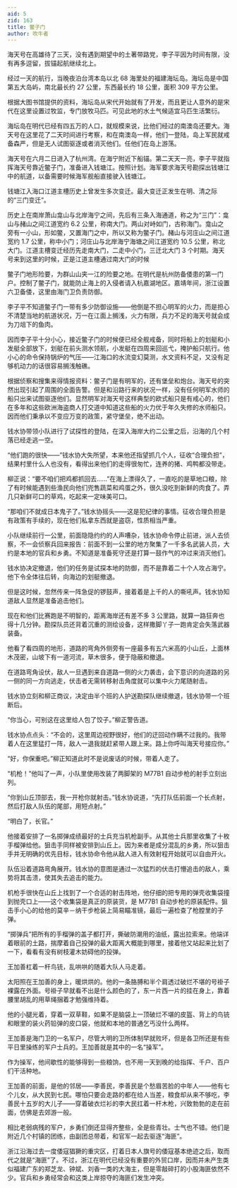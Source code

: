 ```yaml
---
aid: 5
zid: 163
title: 鳖子门
author: 吹牛者
---
```


海天号在高雄待了三天，没有遇到期望中的土著带路党，李子平因为时间有限，没有再多逗留，拔锚起航继续北上。

经过一天的航行，当晚夜泊台湾本岛以北 68 海里处的福建海坛岛。海坛岛是中国第五大岛屿，南北最长约 27 公里，东西最长约 18 公里，面积 309 平方公里。

根据大图书馆提供的资料，海坛岛从宋代开始就有了开发，而且更让人意外的是宋代在这里设置过牧监，专门放牧马匹。可见此地的水土气候适宜马匹生活繁衍。

海坛岛在明代已经有四五万的人口，就规模来说，比他们经过的南澳岛还要大。海天号在这里花了二天时间进行考察，和在南澳岛一样，他们一登陆，岛上军民就戒备森严，但是无人试图驱逐或者消灭他们。任他们在岛上游荡。

海天号在六月二日进入了杭州湾。在海宁附近下船锚。第二天天一亮，李子平就指挥海天号靠近鳖子门，准备进入钱塘江。按照计划。海军要求海天号勘探出钱塘江中的航道，以备需要时候海军舰船直接驶入钱塘江。

钱塘江入海口江道主槽历史上曾发生多次变迁。最大变迁正发生在明、清之际的“三门变迁”。

历史上在南岸萧山龛山与北岸海宁之间，先后有三条入海通道，称之为“三门”：龛山与赭山之间江道宽约 6.2 公里，称南大门。两山对峙如门，古称海门。龛山之旁有一小山，形如鳖，又置海门之中，所以又称为鳖子门。赭山与河庄山之间江道宽约 1.7 公里，称中小门；河庄山与北岸海宁海塘之间江道宽约 10.5 公里，称北大门。江道主槽变迁经历先走南大门，二走中小门，三迁北大门 3 个时期。海天号来到这里的时候，正是江道主槽通过南大门的时候

鳖子门地形险要，为群山山夹一江的险要之地。在明代是杭州防备倭患的第一门户。控制了鳖子门，就能防止海上的入侵者请入杭嘉湖地区。嘉靖年间，浙江设置六卫备倭，这里由海门卫负责防御。

李子平不知道鳖子门一带有多少防御设施——他倒是不担心明军的火力，而是担心不清楚当地的航道状况，万一在江面上搁浅，火力有限，兵力不足的海天号就会成为刀俎下的鱼肉。

因而李子平十分小心，接近鳖子门的时候便已经全舰戒备，同时将船上的划艇和小发艇全部放下，划艇在前头测水领航，小发艇在四周来回巡弋，掩护船只航行。他小心的命令保持锅炉的气压——江海口的水流变幻莫测，水文资料不足，又没有足够机动力的话很容易搁浅触礁。

根据侦察和搜集来得情报资料：鳖子门是有明军的，还有堡垒和炮台。海天号的突然出现引起了周围的全面告警。但是和沿路行来的状况一样，没有任何明军水师的船只出来试图驱逐他们。显然明军对海天号这样典型的欧式船只是有戒心的，他们在多年和这些欧洲海盗商人打交道中知道这些船的火力优于年久失修的水师船只。因而他们秉承以不变应万变的政策，紧守堡垒，绝不出动。

钱水协带领小队进行了试探性的登陆，在深入海岸大约二公里之后，沿海的几个村落已经走逃一空。

“他们跑的很快——”钱水协大失所望，本来他还指望抓几个人，征收“合理负担”，结果村里什么人也没有，看得出来他们的走得很匆忙，连养的猪、鸡鸭都没带走。

柳正说：“要不咱们把鸡都抓回去……”在海上漂得久了，一直吃的是草地口粮，除了有时候能遇到些渔民向他们兜售蔬菜和鸡蛋之外，很久没吃到新鲜的肉食了。弄几只新鲜可口的草鸡，吃起来一定味美可口。

“那咱们不就成日本鬼子了。”钱水协摇头——这是犯纪律的事情。征收合理负担是有政策有手续的，现在他们私拿东西就是盗窃，性质相当严重。

小队继续前行一公里，前面隐隐约约的人声嘈杂，钱水协命令停止前进，派人去侦察，不一会侦察兵回来报告：前面不到一公里的地方聚集了一千多名武装人员，大约是本地的官兵和乡勇。不知道是准备死守还是打算一鼓作气的冲过来消灭他们。

钱水协决定撤退，他们的任务是试探本地的防御，而不是靠着二十个人攻占海宁。他下令全体往后转，向海边的划艇撤退。

但是这时候，忽然传来一阵急促的锣鼓声，接着着是上千的人的嘶吼声。钱水协知道敌人显然是准备追击他们。

现在和他们比赛跑是不明智的，距离海岸还有差不多 3 公里路，就算一路狂奔也得十几分钟。勘探队员还背着沉重的测绘设备，这样撒脚丫子一跑肯定会失落武器装备。

他看了看四周的地形，道路的弯角外侧旁有一座最多有五六米高的小山丘，上面林木茂密，山坡下有一道河流，草木很多，便于隐蔽和撤退。

在道路弯角设伏，敌人一旦遇到来自道路一侧的火力袭击，会下意识的向道路的另一侧的同一方向逃走，伏击者无需转移射击角度就可以集中火力尾随射击。

钱水协立刻和柳正商议，决定由半个班的人护送勘探队继续撤退，钱水协带一个班断后。

“你当心，可别这在这里给人包了饺子。”柳正警告道。

钱水协点点头：“不会的，这里周边视野很好，他们的迂回动作瞒不过我的。我带着人在这里猛打一阵，敌人一退我就赶紧带人跟上来。路上你呼叫海天号接应你。”

“好，你保重吧。”柳正知道此时不是说废话的时候，带着人走了。

“机枪！”他叫了一声，小队里使用改装了两脚架的 M77B1 自动步枪的射手立刻出列。

“你到山丘顶部去，我一开枪你就射击。”钱水协说道，“先打队伍前面一个长点射，然后打敌人队伍的尾部，用短点射。”

“明白了，长官。”

他接着安排了一名掷弹成绩最好的士兵充当机枪副手。从其他士兵那里收集了十枚手榴弹给他。狙击手同样被安排到山丘上。因为来者是成分混乱的乡勇，所以狙击手并无明确的优先目标，钱水协命令他从敌人进入有效射程开始就可以自由开火。

队伍沿着道路弯角展开。钱水协的意图是通过一次猛烈的伏击打懵追击的敌人，乘势将其击溃，使其失去追击的能力。

机枪手很快在山丘上找到了一个合适的射击阵地，他仔细的把专用的弹壳收集袋撞到抛壳口上——这个收集袋是真正的原装货，是 M77B1 自动步枪的原装配件。狙击手小心的给他的莫辛－纳干步枪装上简易瞄准镜，最后一遍检查了枪膛里的子弹。

“掷弹兵”把所有的手榴弹的盖子都打开，撕破防潮用的油纸，露出拉索来。他端详着眼前的土路，揣摩着自己投弹的最大距离大概能到哪里，接着他又站起来比划了一下，看看有没有树枝灌木妨碍他的投弹。

王加善杠着一杆鸟铳，乱哄哄的随着大队人马走着。

太阳照在王加善的身上，暖烘烘的。他的一条胳膊和半个肩透过破烂不堪的号褂子裸露在外面。号褂子早就看不出是什么颜色的了，东一片西一片的挂在身上，靠着腰里胡乱的用草绳捆着才勉强维持着。

他的小腿光着，穿着一双草鞋，如果不是脑袋上一顶破烂不堪的皮盔、背上的鸟铳和眼里的装火药铅弹的皮口袋，他就和本地的普通乞丐没什么两样。

王加善是海门卫的一名军户，尽管大明的卫所体制早就败坏，但是各卫所还是有些平日里操练的军户士兵的。王加善就是其中的一名“操军”。

作为操军，他间歇性的能够得到一些粮饷，也不用一天到晚的给指挥、千户、百户们干活种地。

王加善的前面，是他的邻居——李善民，李善民是个愁眉苦脸的中年人——他有七个儿女，从大民到七民。哪怕只要会走路的都在给人当差，粮食却从来不够吃，李善民十五岁的大儿子——穿着破衣烂衫的李大民扛着一杆木枪，兴致勃勃的走在前面，仿佛是去郊游一般。

相比老弱病残的军户，乡勇们倒还显得齐整些，全是些青壮。士气也不错。他们是附近几个村镇的团练，由副团总带着，和官军一起去驱逐“海匪”。

浙江沿海过去一度倭寇猖獗的重灾区，打着日本人旗号的倭寇基本绝迹之后，取而代之就是“海匪”了。不过，浙江在明代已经没有重要的外贸口岸，因而并未产生类似福建广东的郑芝龙、钟斌、刘香一类的大海主，但是零敲碎打的小股海匪依然不少。官兵和乡勇经常会和这类上岸掠夺的海匪们发生冲突。
